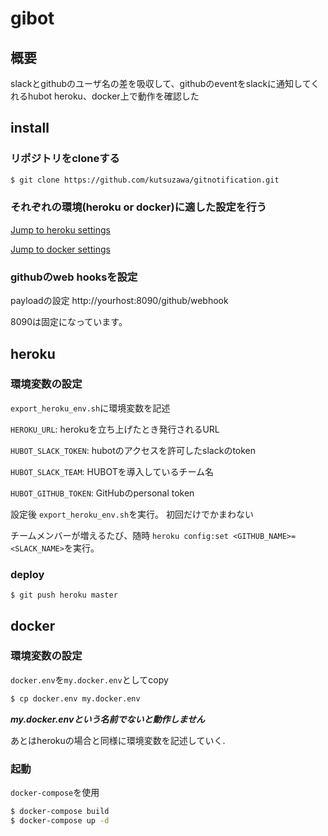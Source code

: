 # gibot
## 概要
slackとgithubのユーザ名の差を吸収して、githubのeventをslackに通知してくれるhubot
heroku、docker上で動作を確認した

## install

### リポジトリをcloneする
```bash
$ git clone https://github.com/kutsuzawa/gitnotification.git
```

### それぞれの環境(heroku or docker)に適した設定を行う
[Jump to heroku settings](https://github.com/kutsuzawa/gitnotification#heroku)

[Jump to docker settings](https://github.com/kutsuzawa/gitnotification#docker)


### githubのweb hooksを設定
payloadの設定
http://yourhost:8090/github/webhook

8090は固定になっています。


## heroku
### 環境変数の設定
`export_heroku_env.sh`に環境変数を記述

`HEROKU_URL`: herokuを立ち上げたとき発行されるURL

`HUBOT_SLACK_TOKEN`: hubotのアクセスを許可したslackのtoken

`HUBOT_SLACK_TEAM`: HUBOTを導入しているチーム名

`HUBOT_GITHUB_TOKEN`: GitHubのpersonal token

設定後 `export_heroku_env.sh`を実行。
初回だけでかまわない

チームメンバーが増えるたび、随時 `heroku config:set <GITHUB_NAME>=<SLACK_NAME>`を実行。

### deploy
```
$ git push heroku master
```

## docker
### 環境変数の設定
`docker.env`を`my.docker.env`としてcopy

```bash
$ cp docker.env my.docker.env
```

***my.docker.envという名前でないと動作しません***

あとはherokuの場合と同様に環境変数を記述していく.

### 起動
`docker-compose`を使用

```bash
$ docker-compose build
$ docker-compose up -d
```


